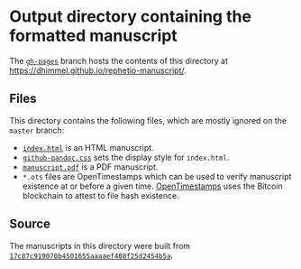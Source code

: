 # Output directory containing the formatted manuscript

The [`gh-pages`](https://github.com/dhimmel/rephetio-manuscript/tree/gh-pages) branch hosts the contents of this directory at https://dhimmel.github.io/rephetio-manuscript/.

## Files

This directory contains the following files, which are mostly ignored on the `master` branch:

+ [`index.html`](index.html) is an HTML manuscript.
+ [`github-pandoc.css`](github-pandoc.css) sets the display style for `index.html`.
+ [`manuscript.pdf`](manuscript.pdf) is a PDF manuscript.
+ `*.ots` files are OpenTimestamps which can be used to verify manuscript existence at or before a given time.
  [OpenTimestamps](opentimestamps.org) uses the Bitcoin blockchain to attest to file hash existence.

## Source

The manuscripts in this directory were built from
[`17c87c919070b4501655aaaaef408f25d2454b5a`](https://github.com/dhimmel/rephetio-manuscript/commit/17c87c919070b4501655aaaaef408f25d2454b5a).
